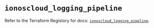 # `ionoscloud_logging_pipeline`

Refer to the Terraform Registory for docs: [`ionoscloud_logging_pipeline`](https://registry.terraform.io/providers/ionos-cloud/ionoscloud/6.4.7/docs/resources/logging_pipeline).
